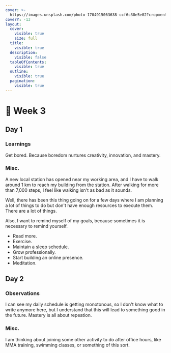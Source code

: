 ```yaml
---
cover: >-
  https://images.unsplash.com/photo-1704915063638-ccf6c38e5e02?crop=entropy&cs=srgb&fm=jpg&ixid=M3wxOTcwMjR8MHwxfHJhbmRvbXx8fHx8fHx8fDE3MDUzMzY2MDh8&ixlib=rb-4.0.3&q=85
coverY: -13
layout:
  cover:
    visible: true
    size: full
  title:
    visible: true
  description:
    visible: false
  tableOfContents:
    visible: true
  outline:
    visible: true
  pagination:
    visible: true
---
```


# 🙂 Week 3

## Day 1

### Learnings

Get bored. Because boredom nurtures creativity, innovation, and mastery.

### Misc.

A new local station has opened near my working area, and I have to walk around 1 km to reach my building from the station. After walking for more than 7,000 steps, I feel like walking isn't as bad as it sounds.

Well, there has been this thing going on for a few days where I am planning a lot of things to do but don't have enough resources to execute them. There are a lot of things.

Also, I want to remind myself of my goals, because sometimes it is necessary to remind yourself.

* Read more.
* Exercise.
* Maintain a sleep schedule.
* Grow professionally.
* Start building an online presence.
* Meditation.

## Day 2

### Observations

I can see my daily schedule is getting monotonous, so I don't know what to write anymore here, but I understand that this will lead to something good in the future. Mastery is all about repeation.

### Misc.

I am thinking about joining some other activity to do after office hours, like MMA training, swimming classes, or something of this sort.
